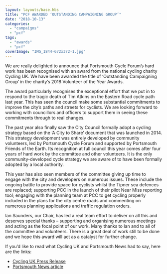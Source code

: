 ```yaml
---
layout: layouts/base.hbs
title: "PCF AWARDED ‘OUTSTANDING CAMPAIGNING GROUP’"
date: "2018-10-13"
categories: 
  - "campaigns"
  - "pcf"
tags: 
  - "awards"
  - "pcf"
coverImage: "IMG_1844-672x372-1.jpg"
---
```


We are really delighted to announce that Portsmouth Cycle Forum’s hard work has been recognised with an award from the national cycling charity Cycling UK. We have been awarded the title of ‘Outstanding Campaigning Group’ in the charity’s 2018 Volunteer of the Year Awards.

The award particularly recognises the exceptional effort that we put in to respond to the tragic death of Tim Atkins on the Eastern Road cycle path last year. This has seen the council make some substantial commitments to improve the city’s paths and streets for cyclists. We are looking forward to working with councillors and officers to support them in seeing these commitments through to real changes.

The past year also finally saw the City Council formally adopt a cycling strategy based on the ‘A City to Share’ document that was launched in 2014. This strategy development was entirely developed by community volunteers, led by Portsmouth Cycle Forum and supported by Portsmouth Friends of the Earth. Its recognition at full council this year comes after four years of hard work by the committee and other volunteers. It is the only community-developed cycle strategy we are aware of to have been formally adopted by a local authority.

This year has also seen members of the committee giving up time to engage with the city and developers on numerous issues. These include the ongoing battle to provide space for cyclists whilst the Tipner sea defences are replaced; supporting PCC in the launch of their pilot Near Miss reporting tool; engaging with the planning team at PCC to get cycling properly included in the plans for the city centre roads and commenting on numerous planning applications and traffic regulation orders.

Ian Saunders, our Chair, has led a real team effort to deliver on all this and deserves special thanks – supporting and organising numerous meetings and acting as the focal point of our work. Many thanks to Ian and to all of the committee and volunteers. There is a great deal of work still to be done and we hope this award will act as a catalyst for further change.

If you’d like to read what Cycling UK and Portsmouth News had to say, here are the links:

- [Cycling UK Press Release](https://www.cyclinguk.org/press-release/portsmouth-campaigning-group-wins-national-award-cycling-charity)
- [Portsmouth News article](https://www.portsmouth.co.uk/news/national-award-for-portsmouth-forum-which-led-united-front-after-death-of-southsea-cyclist-tim-atkins-1-8664208)
